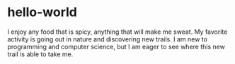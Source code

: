 # hello-world
I enjoy any food that is spicy, anything that will make me sweat. My favorite activity is going out in nature and discovering new trails. I am new to programming and computer science, but I am eager to see where this new trail is able to take me.
